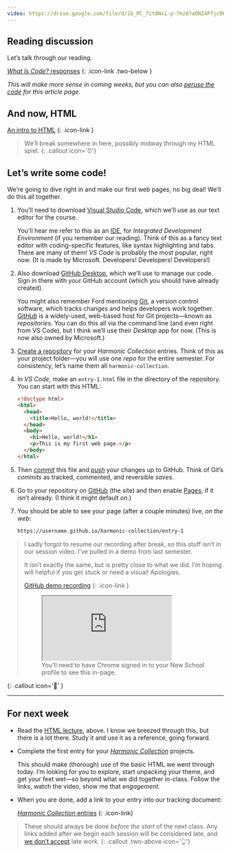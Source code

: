 ```yaml
---
video: https://drive.google.com/file/d/1b_Ml_7it8Nxi-p-7mz87aONZ4PfjcDKl/
---
```




## Reading discussion

Let’s talk through our reading.

[*What Is Code?* responses](https://docs.google.com/document/d/1SMSnFKFUPO5IZlXlm7SHmbJeJ75xGvDDJeNT7CmBz9I/edit)
{: .icon-link .two-below }

*This will make more sense in coming weeks, but you can also [peruse the code](https://github.com/BloombergMedia/whatiscode) for this article page.*



## And now, HTML

[An intro to HTML](/topic/html)
{: .icon-link }



> We’ll break somewhere in here, possibly midway through my HTML spiel.
{: .callout icon='⏰'}



## Let’s write some code!

We’re going to dive right in and make our first web pages, no big deal! We’ll do this all together.

1. You’ll need to download [Visual Studio Code](https://code.visualstudio.com), which we’ll use as our text editor for the course.

    You’ll hear me refer to this as an [IDE](https://en.wikipedia.org/wiki/Integrated_development_environment), for *Integrated Development Environment* (if you remember our reading). Think of this as a fancy text editor with coding-specific features, like syntax highlighting and tabs. There are many of them! *VS Code* is probably the most popular, right now. (It is made by Microsoft. Developers! Developers! Developers!)

1. Also download [GitHub Desktop](https://desktop.github.com), which we’ll use to manage our code. Sign in there with your GitHub account (which you should have already created).

    You might also remember Ford mentioning [Git](https://git-scm.com), a version control software, which tracks changes and helps developers work together. [Git*Hub*](https://github.com) is a widely-used, web-based host for Git projects—known as *repositories*. You can do this all via the command line (and even right from VS Code), but I think we’ll use their *Desktop* app for now. (This is now also owned by Microsoft.)

1. [Create a repository](https://docs.github.com/en/desktop/installing-and-configuring-github-desktop/overview/creating-your-first-repository-using-github-desktop) for your *Harmonic Collection* entries. Think of this as your project folder—you will use one *repo* for the entire semester. For consistency, let’s name them all `harmonic-collection`.

1. In *VS Code*, make an `entry-1.html` file in the directory of the repository. You can start with this HTML:

    ```html
    <!doctype html>
    <html>
      <head>
        <title>Hello, world!</title>
      </head>
      <body>
        <h1>Hello, world!</h1>
        <p>This is my first web page.</p>
      </body>
    </html>
    ```

1. Then [*commit*](https://docs.github.com/en/desktop/contributing-and-collaborating-using-github-desktop/making-changes-in-a-branch/committing-and-reviewing-changes-to-your-project) this file and [*push*](https://docs.github.com/en/desktop/contributing-and-collaborating-using-github-desktop/making-changes-in-a-branch/pushing-changes-to-github) your changes up to GitHub. Think of Git’s *commits* as tracked, commented, and reversible *saves*.

1. Go to your repository on [GitHub](https://github.com) (the site) and then enable [Pages](https://docs.github.com/en/pages/getting-started-with-github-pages/configuring-a-publishing-source-for-your-github-pages-site), if it isn’t already. (I think it might default *on*.)

1. You should be able to see your page (after a couple minutes) live, *on the web*:

    ```html
    https://username.github.io/harmonic-collection/entry-1
    ```



> I sadly forgot to resume our recording after break, so this stuff isn’t in our session video. I’ve pulled in a demo from last semester.
>
> It isn’t exactly the same, but is pretty close to what we did. I’m hoping will helpful if you get stuck or need a visual! Apologies.
>
> [GitHub demo recording](https://drive.google.com/file/d/1poishBwMLb0F50xUAOjo0LDRhw4Zp9Cz)
> {: .icon-link }
>
> <figure style="max-width: 60rem;">
>   <iframe allowfullscreen src="https://drive.google.com/file/d/1poishBwMLb0F50xUAOjo0LDRhw4Zp9Cz/preview"></iframe>
>   <figcaption>You’ll need to have Chrome signed in to your New School profile to see this in-page.</figcaption>
> </figure>
{: .callout icon='😬' }




------------



## For next week



- Read the [HTML lecture](/topic/html), above. I know we breezed through this, but there is a lot there. Study it and use it as a reference, going forward.

- Complete the first entry for your [*Harmonic Collection*](/project/harmonic) projects.

  This should make (thorough) use of the basic HTML we went through today. I’m looking for you to explore, start unpacking your theme, and get your feet wet—so beyond what we did together in-class. Follow the links, watch the video, show me that *engagement*.

- When you are done, add a link to your entry into our tracking document:

  [*Harmonic Collection* entries](https://docs.google.com/spreadsheets/d/1vXYVnicRUHnczxPCSaqsmmflynnwP22zhES5jFMPKpw/)
  {: .icon-link}

> These should always be done *before the start* of the next class. Any links added after we begin each session will be considered late, and [we don’t accept](https://docs.google.com/document/d/1u358io8doX_SVVMGqIM_oH5V0OIccneYu4Ww-uE55QM/edit#heading=h.64moyiwmpq3g) late work.
{: .callout .two-above icon='👆'}



